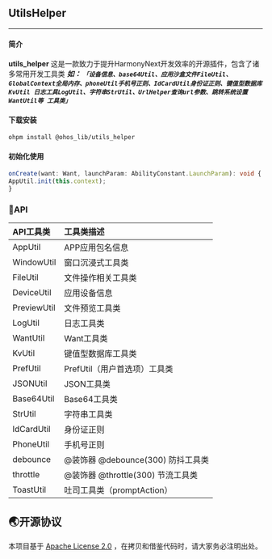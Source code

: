 ## UtilsHelper
___
#### 简介
**utils_helper** 这是一款致力于提升HarmonyNext开发效率的开源插件，包含了诸多常用开发工具类
***如：  `「设备信息、base64Util、应用沙盒文件FileUtil、GlobalContext全局内存、phoneUtil手机号正则、IdCardUtil身份证正则、键值型数据库KvUtil
日志工具LogUtil、字符串StrUtil、UrlHelper查询url参数、跳转系统设置WantUtil等
工具类」`***

#### 下载安装

`ohpm install @ohos_lib/utils_helper`

####  初始化使用
```typescript
onCreate(want: Want, launchParam: AbilityConstant.LaunchParam): void {
AppUtil.init(this.context);
}
```

### 📂API

| API工具类      | 工具类描述                        |
|:------------|:-----------------------------|
| AppUtil     | APP应用包名信息                    |
| WindowUtil  | 窗口沉浸式工具类                     |
| FileUtil    | 文件操作相关工具类                    |
| DeviceUtil  | 应用设备信息                       |
| PreviewUtil | 文件预览工具类                      |
| LogUtil     | 日志工具类                        |
| WantUtil    | Want工具类                      |
| KvUtil      | 键值型数据库工具类                    |
| PrefUtil    | PrefUtil（用户首选项）工具类           |
| JSONUtil    | JSON工具类                      |
| Base64Util  | Base64工具类                    |
| StrUtil     | 字符串工具类                       |
| IdCardUtil  | 身份证正则                        |
| PhoneUtil   | 手机号正则                        |
| debounce    | @装饰器   @debounce(300)  防抖工具类 |
| throttle    | @装饰器   @throttle(300)  节流工具类 |
| ToastUtil   | 吐司工具类（promptAction）          |

## 🌏开源协议

本项目基于 [Apache License 2.0](https://www.apache.org/licenses/LICENSE-2.0.html) ，在拷贝和借鉴代码时，请大家务必注明出处。
